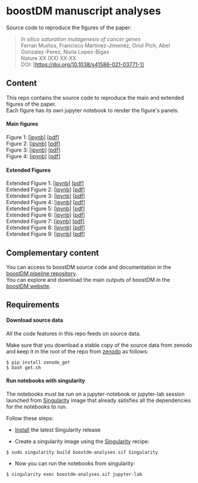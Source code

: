 # boostDM manuscript analyses

Source code to reproduce the figures of the paper:

> *In silico saturation mutagenesis of cancer genes*<br> 
Ferran Muiños, Francisco Martinez-Jimenez, Oriol Pich, Abel Gonzalez-Perez, Nuria Lopez-Bigas<br>
Nature XX (XX) XX-XX<br>
DOI: [https://doi.org/10.1038/s41586-021-03771-1]

## Content

This repo contains the source code to reproduce the main and extended figures of the paper.<br>
Each figure has its own jupyter notebook to render the figure's panels.<br>

#### Main figures
Figure 1: [[ipynb](https://nbviewer.jupyter.org/github/bbglab/boostdm-analyses/blob/master/Figure1/display_panels_Figure1.ipynb)] [[pdf](https://github.com/bbglab/boostdm-analyses/blob/master/figures_paper/Figure1.pdf)]<br>
Figure 2: [[ipynb](https://nbviewer.jupyter.org/github/bbglab/boostdm-analyses/blob/master/Figure2/display_panels_Figure2.ipynb)] [[pdf](https://github.com/bbglab/boostdm-analyses/blob/master/figures_paper/Figure2.pdf)]<br>
Figure 3: [[ipynb](https://nbviewer.jupyter.org/github/bbglab/boostdm-analyses/blob/master/Figure3/display_panels_Figure3.ipynb)] [[pdf](https://github.com/bbglab/boostdm-analyses/blob/master/figures_paper/Figure3.pdf)]<br>
Figure 4: [[ipynb](https://nbviewer.jupyter.org/github/bbglab/boostdm-analyses/blob/master/Figure4/display_panels_Figure4.ipynb)] [[pdf](https://github.com/bbglab/boostdm-analyses/blob/master/figures_paper/Figure4.pdf)]<br>

#### Extended Figures

Extended Figure 1: [[ipynb](https://nbviewer.jupyter.org/github/bbglab/boostdm-analyses/blob/master/Extended_Figure_1/display_panels_Extended_Figure1.ipynb)] [[pdf](https://github.com/bbglab/boostdm-analyses/blob/master/figures_paper/Extended_Figure1.pdf)]<br>
Extended Figure 2: [[ipynb](https://nbviewer.jupyter.org/github/bbglab/boostdm-analyses/blob/master/Extended_Figure_2/display_panels_Extended_Figure2.ipynb)] [[pdf](https://github.com/bbglab/boostdm-analyses/blob/master/figures_paper/Extended_Figure2.pdf)]<br>
Extended Figure 3: [[ipynb](https://nbviewer.jupyter.org/github/bbglab/boostdm-analyses/blob/master/Extended_Figure_3/display_panels_Figure3.ipynb)] [[pdf](https://github.com/bbglab/boostdm-analyses/blob/master/figures_paper/Extended_Figure3.pdf)]<br>
Extended Figure 4: [[ipynb](https://nbviewer.jupyter.org/github/bbglab/boostdm-analyses/blob/master/Extended_Figure_4/display_panels_Figure4.ipynb)] [[pdf](https://github.com/bbglab/boostdm-analyses/blob/master/figures_paper/Extended_Figure4.pdf)]<br>
Extended Figure 5: [[ipynb](https://nbviewer.jupyter.org/github/bbglab/boostdm-analyses/blob/master/Extended_Figure_5/display_panels_Figure5.ipynb)] [[pdf](https://github.com/bbglab/boostdm-analyses/blob/master/figures_paper/Extended_Figure5.pdf)]<br>
Extended Figure 6: [[ipynb](https://nbviewer.jupyter.org/github/bbglab/boostdm-analyses/blob/master/Extended_Figure_6/display_panels_Figure6.ipynb)] [[pdf](https://github.com/bbglab/boostdm-analyses/blob/master/figures_paper/Extended_Figure6.pdf)]<br>
Extended Figure 7: [[ipynb](https://nbviewer.jupyter.org/github/bbglab/boostdm-analyses/blob/master/Extended_Figure_7/display_panels_Figure7.ipynb)] [[pdf](https://github.com/bbglab/boostdm-analyses/blob/master/figures_paper/Extended_Figure7.pdf)]<br>
Extended Figure 8: [[ipynb](https://nbviewer.jupyter.org/github/bbglab/boostdm-analyses/blob/master/Extended_Figure_8/display_panels_Figure8.ipynb)] [[pdf](https://github.com/bbglab/boostdm-analyses/blob/master/figures_paper/Extended_Figure8.pdf)]<br>
Extended Figure 9: [[ipynb](https://nbviewer.jupyter.org/github/bbglab/boostdm-analyses/blob/master/Extended_Figure_9/display_panels_Figure9.ipynb)] [[pdf](https://github.com/bbglab/boostdm-analyses/blob/master/figures_paper/Extended_Figure9.pdf)]<br>

## Complementary content

You can access to boostDM source code and documentation in the [boostDM pipeline repository](XXXX).<br>
You can explore and download the main outputs of boostDM in the [boostDM website](https://www.intogen.org/boostdm).<br>

## Requirements

#### Download source data

All the code features in this repo feeds on source data. 

Make sure that you download a stable copy of the source data from zenodo and keep it in the root of the repo
from [zenodo](https://zenodo.org/) as follows:

```
$ pip install zenodo_get
$ bash get.sh
```

#### Run notebooks with singularity

The notebooks must be run on a jupyter-notebook or jupyter-lab session launched from 
[Singularity](https://sylabs.io/) image that already satisfies all the dependencies for the notebooks to run.<br>

Follow these steps:

* [Install](https://sylabs.io/guides/3.0/user-guide/installation.html#) the latest Singularity release<br>

* Create a singularity image using the [Singularity](https://github.com/bbglab/boostdm-analyses/blob/master/Singularity) recipe:

```
$ sudo singularity build boostdm-analyses.sif Singularity
```

* Now you can run the notebooks from singularity:

```
$ singularity exec boostdm-analyses.sif jupyter-lab
```
